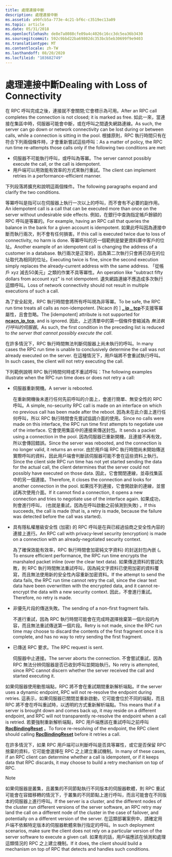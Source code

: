 ```yaml
---
title: 處理連接中斷
description: 處理連接中斷
ms.assetid: a90fcb5a-773e-4c21-bf6c-c3519ec13a09
ms.topic: article
ms.date: 05/31/2018
ms.openlocfilehash: de8e7a8088cfe09a4c4026c16cc3dc5ea36b3430
ms.sourcegitcommit: 592c9bbd22ba69802dc353bcb5eb30699f9e9403
ms.translationtype: MT
ms.contentlocale: zh-TW
ms.lasthandoff: 08/20/2020
ms.locfileid: "103682749"
---
```

# <a name="dealing-with-loss-of-connectivity"></a><span data-ttu-id="ce221-103">處理連接中斷</span><span class="sxs-lookup"><span data-stu-id="ce221-103">Dealing with Loss of Connectivity</span></span>

<span data-ttu-id="ce221-104">在 RPC 呼叫完成之後，連接就不會關閉;它會標示為可用。</span><span class="sxs-lookup"><span data-stu-id="ce221-104">After an RPC call completes the connection is not closed; it is marked as free.</span></span> <span data-ttu-id="ce221-105">如此一來，當連接在集區中時，伺服器可能會中斷，或在呼叫之間遺失網路連線。</span><span class="sxs-lookup"><span data-stu-id="ce221-105">As such, the server can go down or network connectivity can be lost during or between calls, while a connection is sitting in the pool.</span></span> <span data-ttu-id="ce221-106">根據原則，RPC 執行時間只有在符合下列兩個條件時，才會重新嘗試這些呼叫：</span><span class="sxs-lookup"><span data-stu-id="ce221-106">As a matter of policy, the RPC run time re-attempts those calls only if the following two conditions are met:</span></span>

-   <span data-ttu-id="ce221-107">伺服器不可能執行呼叫，或呼叫為等冪。</span><span class="sxs-lookup"><span data-stu-id="ce221-107">The server cannot possibly execute the call, or the call is idempotent.</span></span>
-   <span data-ttu-id="ce221-108">用戶端可以用效能有效率的方式來執行重試。</span><span class="sxs-lookup"><span data-stu-id="ce221-108">The client can implement retries in a performance-efficient manner.</span></span>

<span data-ttu-id="ce221-109">下列段落將擴充和說明這兩個條件。</span><span class="sxs-lookup"><span data-stu-id="ce221-109">The following paragraphs expand and clarify the two conditions.</span></span>

<span data-ttu-id="ce221-110">等冪呼叫是指可以在伺服器上執行一次以上的呼叫，而不會有不必要的副作用。</span><span class="sxs-lookup"><span data-stu-id="ce221-110">An idempotent call is a call that can be executed more than once on the server without undesirable side effects.</span></span> <span data-ttu-id="ce221-111">例如，在銀行中查詢指定帳戶餘額的 RPC 呼叫是等冪的。</span><span class="sxs-lookup"><span data-stu-id="ce221-111">For example, having an RPC call that queries the balance in the bank for a given account is idempotent.</span></span> <span data-ttu-id="ce221-112">如果此呼叫因為連接中斷而執行兩次，則不會有任何損害。</span><span class="sxs-lookup"><span data-stu-id="ce221-112">If this call is executed twice due to loss of connectivity, no harm is done.</span></span> <span data-ttu-id="ce221-113">等冪呼叫的另一個範例是變更資料庫中客戶的位址。</span><span class="sxs-lookup"><span data-stu-id="ce221-113">Another example of an idempotent call is changing the address of a customer in a database.</span></span> <span data-ttu-id="ce221-114">執行兩次是正常的，因為第二次執行只會將已存在的位址取代為相同的位址。</span><span class="sxs-lookup"><span data-stu-id="ce221-114">Executing twice is fine, since the second execution simply replaces the already-current address with the same address.</span></span> <span data-ttu-id="ce221-115">「從帳戶 xyz 減去50美元」之類的作業不具等冪性。</span><span class="sxs-lookup"><span data-stu-id="ce221-115">An operation like "subtract fifty dollars from account xyz" is not idempotent.</span></span> <span data-ttu-id="ce221-116">遺失網路連線不應造成多次執行這類呼叫。</span><span class="sxs-lookup"><span data-stu-id="ce221-116">Loss of network connectivity should not result in multiple executions of such a call.</span></span>

<span data-ttu-id="ce221-117">為了安全起見，RPC 執行時間會將所有呼叫視為非等冪。</span><span class="sxs-lookup"><span data-stu-id="ce221-117">To be safe, the RPC run time treats all calls as non-idempotent.</span></span> <span data-ttu-id="ce221-118">\[Ncacn 的 \] [**\_ ip \_ tcp**](/windows/desktop/Midl/ncacn-ip-tcp)不支援等冪屬性，且會忽略。</span><span class="sxs-lookup"><span data-stu-id="ce221-118">The \[idempotent\] attribute is not supported for [**ncacn\_ip\_tcp**](/windows/desktop/Midl/ncacn-ip-tcp), and is ignored.</span></span> <span data-ttu-id="ce221-119">因此，上述清單中的第一個條件會縮減為 *無法執行呼叫的伺服器*。</span><span class="sxs-lookup"><span data-stu-id="ce221-119">As such, the first condition in the preceding list is reduced to *the server that cannot possibly execute the call*.</span></span>

<span data-ttu-id="ce221-120">在許多情況下，RPC 執行時間無法判斷伺服器上尚未執行的呼叫。</span><span class="sxs-lookup"><span data-stu-id="ce221-120">In many cases the RPC run time is unable to conclusively determine the call was not already executed on the server.</span></span> <span data-ttu-id="ce221-121">在這種情況下，用戶端將不會重試執行呼叫。</span><span class="sxs-lookup"><span data-stu-id="ce221-121">In such cases, the client will not retry executing the call.</span></span>

<span data-ttu-id="ce221-122">下列範例說明 RPC 執行時間何時或不重試呼叫：</span><span class="sxs-lookup"><span data-stu-id="ce221-122">The following examples illustrate when the RPC run time does or does not retry a call:</span></span>

-   <span data-ttu-id="ce221-123">伺服器重新開機。</span><span class="sxs-lookup"><span data-stu-id="ce221-123">A server is rebooted.</span></span>

    <span data-ttu-id="ce221-124">在重新開機後未進行任何先前呼叫的介面上，會進行簡單、無安全性的 RPC 呼叫。</span><span class="sxs-lookup"><span data-stu-id="ce221-124">A simple, no-security RPC call is made on an interface on which no previous call has been made after the reboot.</span></span> <span data-ttu-id="ce221-125">因為未在此介面上進行任何呼叫，所以 RPC 執行時間會先嘗試協調介面的使用。</span><span class="sxs-lookup"><span data-stu-id="ce221-125">Since no calls were made on this interface, the RPC run time first attempts to negotiate use of the interface.</span></span> <span data-ttu-id="ce221-126">它會使用集區中的連接來傳送封包。</span><span class="sxs-lookup"><span data-stu-id="ce221-126">It sends a packet using a connection in the pool.</span></span> <span data-ttu-id="ce221-127">因為伺服器已重新開機，且連接不再有效，所以會傳回錯誤。</span><span class="sxs-lookup"><span data-stu-id="ce221-127">Since the server was rebooted, and the connection is no longer valid, it returns an error.</span></span> <span data-ttu-id="ce221-128">由於用戶端 RPC 執行時間尚未開始傳送實際呼叫的資料，因此用戶端會判斷該伺服器可能不會在這些資料上執行。</span><span class="sxs-lookup"><span data-stu-id="ce221-128">Since the client side RPC run time has not yet started sending the data for the actual call, the client determines that the server could not possibly have executed on those data.</span></span> <span data-ttu-id="ce221-129">因此，它會關閉連線，並尋找集區中的另一個連接。</span><span class="sxs-lookup"><span data-stu-id="ce221-129">Therefore, it closes the connection and looks for another connection in the pool.</span></span> <span data-ttu-id="ce221-130">如果找不到連接，它會開啟新的連線，並嘗試再次使用介面。</span><span class="sxs-lookup"><span data-stu-id="ce221-130">If it cannot find a connection, it opens a new connection and tries to negotiate use of the interface again.</span></span> <span data-ttu-id="ce221-131">如果成功，則會進行呼叫， (也就是重試，因為在呼叫啟動之前偵測到失敗) 。</span><span class="sxs-lookup"><span data-stu-id="ce221-131">If this succeeds, the call is made (that is, a retry is made, because the failure was detected before the call was started).</span></span>

-   <span data-ttu-id="ce221-132">具有隱私權層級安全性 (加密) 的 RPC 呼叫是在與已經過協商之安全性內容的連接上進行。</span><span class="sxs-lookup"><span data-stu-id="ce221-132">An RPC call with privacy-level security (encryption) is made on a connection with an already-negotiated security context.</span></span>

    <span data-ttu-id="ce221-133">為了確保效能有效率，RPC 執行時間會加密純文字資料) 的封送封包內嵌 (。</span><span class="sxs-lookup"><span data-stu-id="ce221-133">To ensure efficient performance, the RPC run time encrypts the marshaled packet inline (over the clear text data).</span></span> <span data-ttu-id="ce221-134">如果傳送資料的嘗試失敗，則 RPC 執行時間無法重試呼叫，因為純文字資料已使用加密的資料覆寫，而且無法使用新的安全性內容重新加密資料。</span><span class="sxs-lookup"><span data-stu-id="ce221-134">If the attempt to send the data fails, the RPC run time cannot retry the call, since the clear text data have been overwritten with the encrypted data, and it cannot re-encrypt the data with a new security context.</span></span> <span data-ttu-id="ce221-135">因此，不會進行重試。</span><span class="sxs-lookup"><span data-stu-id="ce221-135">Therefore, no retry is made.</span></span>

-   <span data-ttu-id="ce221-136">非優先片段的傳送失敗。</span><span class="sxs-lookup"><span data-stu-id="ce221-136">The sending of a non-first fragment fails.</span></span>

    <span data-ttu-id="ce221-137">不進行重試，因為 RPC 執行時間可能會在完成時選擇捨棄第一個片段的內容，而且無法重試傳送第一個片段。</span><span class="sxs-lookup"><span data-stu-id="ce221-137">Retry is not made, since the RPC run time may choose to discard the contents of the first fragment once it is complete, and has no way to retry sending the first fragment.</span></span>

-   <span data-ttu-id="ce221-138">已傳送 RPC 要求。</span><span class="sxs-lookup"><span data-stu-id="ce221-138">The RPC request is sent.</span></span>

    <span data-ttu-id="ce221-139">伺服器中止連接。</span><span class="sxs-lookup"><span data-stu-id="ce221-139">The server aborts the connection.</span></span> <span data-ttu-id="ce221-140">不會嘗試重試，因為 RPC 無法分辨伺服器是否已收到呼叫並開始執行。</span><span class="sxs-lookup"><span data-stu-id="ce221-140">No retry is attempted, since RPC cannot discern whether the server received the call and started executing it.</span></span>

<span data-ttu-id="ce221-141">如果伺服器使用動態端點，RPC 將不會在重試期間重新解析端點。</span><span class="sxs-lookup"><span data-stu-id="ce221-141">If the server uses a dynamic endpoint, RPC will not re-resolve the endpoint during retries.</span></span> <span data-ttu-id="ce221-142">這表示，如果伺服器已關閉並重新啟動，它可能會位於不同的端點，而且 RPC 將不會在呼叫重試時，以透明的方式重新解析端點。</span><span class="sxs-lookup"><span data-stu-id="ce221-142">This means that if a server is brought down and comes back up, it may reside on a different endpoint, and RPC will not transparently re-resolve the endpoint when a call is retried.</span></span> <span data-ttu-id="ce221-143">若要強制重新解析端點，RPC 用戶端應該在重試呼叫之前呼叫 [**RpcBindingReset**](/windows/desktop/api/Rpcdce/nf-rpcdce-rpcbindingreset) 。</span><span class="sxs-lookup"><span data-stu-id="ce221-143">To force re-resolving of the endpoint, the RPC client should calling [**RpcBindingReset**](/windows/desktop/api/Rpcdce/nf-rpcdce-rpcbindingreset) before it retries a call.</span></span>

<span data-ttu-id="ce221-144">在許多情況下，如果 RPC 用戶端可以判斷呼叫是否具等冪性，或它是否保留 RPC 捨棄的資料，它可能會選擇在 RPC 之上建立重試機制。</span><span class="sxs-lookup"><span data-stu-id="ce221-144">In many of these cases, if an RPC client can determine whether a call is idempotent, or if it keeps data that RPC discards, it may choose to build a retry mechanism on top of RPC.</span></span>

> [!Note]  
> <span data-ttu-id="ce221-145">如果伺服器是叢集，且叢集的不同節點執行不同版本的伺服器軟體，則 RPC 重試可能會在容錯移轉的情況下，于叢集的不同節點上進行呼叫，而且可能會在不同版本的伺服器上進行呼叫。</span><span class="sxs-lookup"><span data-stu-id="ce221-145">If the server is a cluster, and the different nodes of the cluster run different versions of the server software, an RPC retry may land the call on a different node of the cluster in the case of failover, and potentially on a different version of the server.</span></span> <span data-ttu-id="ce221-146">在這類部署案例中，請確定用戶端不依賴特定版本的伺服器軟體來執行指定的呼叫。</span><span class="sxs-lookup"><span data-stu-id="ce221-146">In such deployment scenarios, make sure the client does not rely on a particular version of the server software to execute a given call.</span></span> <span data-ttu-id="ce221-147">如果有的話，用戶端應該在偵測和處理這類情況的 RPC 之上建立機制。</span><span class="sxs-lookup"><span data-stu-id="ce221-147">If it does, the client should build a mechanism on top of RPC that detects and handles such conditions.</span></span>

 

 

 